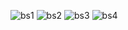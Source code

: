 ![bs1](https://github.com/DhruvSathavara/SuperCool/assets/96543964/301c5504-4661-40ea-90bd-829a27425658)
![bs2](https://github.com/DhruvSathavara/SuperCool/assets/96543964/c248ea34-8b54-4bcc-9d2c-ddf895f0e94a)
![bs3](https://github.com/DhruvSathavara/SuperCool/assets/96543964/4ca2ead4-6205-4f54-aabf-7552232b99e9)
![bs4](https://github.com/DhruvSathavara/SuperCool/assets/96543964/4f821244-8944-4efd-ba03-ae646d1ad2eb)
